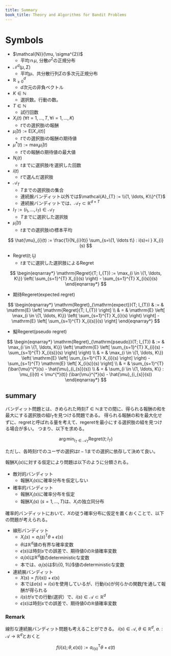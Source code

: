 ```yaml
---
title: Summary
book_title: Theory and Algorithms for Bandit Problems
---
```



# Symbols
* $\mathcal{N}}(\mu, \sigma^{2})$
    * 平均ｎ$\mu$, 分散$\sigma^{2}$の正規分布
* $\mathcal{N}^{d}(\mu, \Sigma)$
    * 平均$\mu$、共分散行列$\Sigma$の多次元正規分布
* $\mathbb{R}_{\geq 0}^{d}$
    * $d$次元の非負ベクトル
* $K \in \mathbb{N}$
    * 選択数。行動の数。
* $T \in \mathbb{N}$
    * 試行回数
* $X_{i}(t)\ (\forall t = 1, \ldots, T, \forall i = 1, \ldots, K)$
    * $t$での選択肢$i$の報酬
* $\bar{\mu}_{i}(t) := \mathrm{E}[X\_{i}(t)]$
    * $t$での選択肢$i$の報酬の期待値
* $\bar{\mu}^{*}(t) := \max_{i} \bar{\mu}_{i}(t)$
    * $t$での報酬の期待値の最大値
* $N_{i}(t)$
    * $t$までに選択肢$i$を選択した回数
* $i(t)$
    * $t$で選んだ選択肢
* $\mathcal{A}_{T}$
    * $T$までの選択肢の集合
    * 連続腕バンディット以外では$\mathcal{A}_{T} := \\{1, \ldots, K\\}^{T}$
    * 連続腕バンディットでは、$\mathcal{A}_{T} \subset \mathbb{R}^{d \times T}$
* $I_{T} := (i_{1}, \ldots, i_{T})  \in \mathcal{A}_{T}$
    * $T$までに選択した選択肢
* $\hat{\mu}_{i}(t)$
    * $t$までの選択肢$i$の標本平均

$$
    \hat{\mu}_{i}(t) 
        := 
            \frac{1}{N_{i}(t)}
            \sum_{s=\{1, \ldots t\} : i(s)=i } X_{i}(s)
$$

* $\mathrm{Regret}(t; I_{t})$
    * $t$までに選択した選択肢によるRegret

$$
\begin{eqnarray*}
    \mathrm{Regret}(T; I_{T})
        := \max_{i \in \{1, \ldots, K\}}
            \left(
                \sum_{s=1}^{T} X_{i}(s) 
            \right)
            - \sum_{s=1}^{T} X_{i(s)}(s)
\end{eqnarray*}
$$

* 期待Regeret(expected regret)

$$
\begin{eqnarray*}
    \mathrm{Regret}_{\mathrm{expect}}(T; I_{T})
        & := &
            \mathrm{E}
            \left[
                \mathrm{Regret}(T; I_{T})
            \right]
        \\
        & = &
            \mathrm{E}
            \left[
                \max_{i \in \{1, \ldots, K\}}
                    \left(
                        \sum_{s=1}^{T} X_{i}(s) 
                    \right)
            \right]
            -
            \mathrm{E}
            \left[
                \sum_{s=1}^{T} X_{i(s)}(s)
            \right]
\end{eqnarray*}
$$
 
* 擬Regeret(pseudo regret)

$$
\begin{eqnarray*}
    \mathrm{Regret}_{\mathrm{pseudo}}(T; I_{T})
        & := &
            \max_{i \in \{1, \ldots, K\}}
            \left(
                \mathrm{E}
                \left[
                    \sum_{s=1}^{T} X_{i}(s) 
                -
                    \sum_{s=1}^{T} X_{i(s)}(s)
                \right]
            \right)
        \\
        & = &
            \max_{i \in \{1, \ldots, K\}}
            \left(
                \mathrm{E}
                \left[
                    \sum_{s=1}^{T} X_{i}(s) 
                \right]
            \right)
            - \sum_{s=1}^{T} 
            \mathrm{E}
            \left[
                X_{i(s)}(s)
            \right]
        \\
        & = & \sum_{s=1}^{T} (\bar{\mu}^{*}(s) - \hat{\mu}_{i_{s}}(s))
        \\
        & = & \sum_{i \in \{1, \ldots, K\} : \mu_{i}(t) < \mu^{*}(t)} (\bar{\mu}^{*}(s) - \hat{\mu}_{i_{s}}(s))
\end{eqnarray*}
$$


## summary
バンディット問題とは、きめられた時刻$T \in \mathbb{N}$までの間に、得られる報酬の和を最大にする選択肢の組$I_{T}$を見つける問題である。
得られる報酬の和を最大化せずに、regretと呼ばれる量を考えて、regeretを最小にする選択肢の組を見つける場合が多い。
つまり、以下を求める。

$$
    \arg \min_{I_{T} \in \mathcal{A}_{T}}
        \mathrm{Regret}(t; I_{T})
$$

ただし、各時刻$t$でのユーザの選択は$t-1$までの選択に依存して決めて良い。

報酬$X_{i}(s)$に対する仮定により問題は以下のように分類される。
* 敵対的バンディット
    * 報酬$X_{i}(s)$に確率分布を仮定しない
* 確率的バンディット
    * 報酬$X_{i}(s)$に確率分布を仮定
    * 報酬$X_{i}(s)\ (s = 1, \ldots, T)$は、$X_{i}$の独立同分布

確率的バンディットにおいて、$X$の従う確率分布に仮定を置くおくことで、以下の問題が考えられる。

* 線形バンディット
    * $X_{i}(s) =  a_{i}(s)^{\mathrm{T}}\theta + \epsilon(s)$
    * $\theta$は$\mathbb{R}^{d}$値の有界な確率変数
    * $\epsilon(s)$は時刻$s$での誤差で、期待値0の$\mathbb{R}$値確率変数
    * $a_{i}(s)$は$\mathbb{R}^{d}$値のdeterministicな変数
    * 本では、$a_{i}(s)$は$\\{0, 1\\}$値のdeterministicな変数
* 連続腕バンディット
    * $X(s) = f(i(s)) + \epsilon(s)$
    * 本では$a(s) = i(s)$を使用しているが、行動$i(s)$が何らかの関数$f$を通して報酬が得られる
    * $i(s)$が$s$での行動(選択）で、$i(s) \in \mathcal{A} \subset \mathbb{R}^{d}$ 
    * $\epsilon(s)$は時刻$s$での誤差で、期待値0の$\mathbb{R}$値確率変数

### Remark
線形な連続腕バンディット問題も考えることができる。
$i(s) \in \mathcal{A}$, $\theta \in \mathbb{R}^{d}$, $a_{\cdot} : \mathcal{A} \rightarrow \mathbb{R}^{d}$とおくと

$$
    f(i(s); \theta, \epsilon(s)) := a_{i(s)}^{\mathrm{T}} \theta + \epsilon(t)
$$

